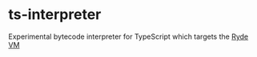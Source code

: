 # ts-interpreter

Experimental bytecode interpreter for TypeScript which targets the [Ryde VM](https://github.com/R-unic/ryde)
